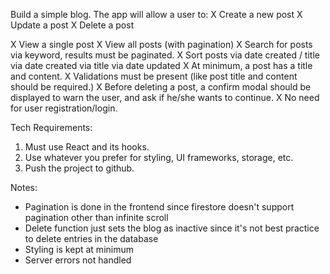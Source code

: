 Build a simple blog. The app will allow a user to:
X Create a new post
X Update a post
X Delete a post

X View a single post
X View all posts (with pagination)
X Search for posts via keyword, results must be paginated.
X Sort posts via date created / title
via date created
via title
via date updated
X At minimum, a post has a title and content.
X Validations must be present (like post title and content should be required.)
X Before deleting a post, a confirm modal should be displayed to warn the user, and ask if he/she wants to continue.
X No need for user registration/login.

Tech Requirements:

1. Must use React and its hooks.
2. Use whatever you prefer for styling, UI frameworks, storage, etc.
3. Push the project to github.

Notes:

- Pagination is done in the frontend since firestore doesn't support pagination other than infinite scroll
- Delete function just sets the blog as inactive since it's not best practice to delete entries in the database
- Styling is kept at minimum
- Server errors not handled
